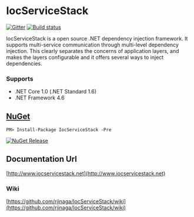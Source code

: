 # IocServiceStack

[![Gitter](https://badges.gitter.im/IocServiceStack/Lobby.svg)](https://gitter.im/IocServiceStack/IocServiceStack)   [![Build status](https://ci.appveyor.com/api/projects/status/bylhcbchnjas953q?svg=true)](https://ci.appveyor.com/project/rjinaga/iocservicestack)

IocServiceStack is a open source .NET dependency injection framework. It supports multi-service communication through multi-level dependency injection. This clearly separates the concerns of application layers, and makes the layers configurable and it offers several ways to inject dependencies.

### Supports
- .NET Core 1.0 (.NET Standard 1.6)
- .NET Framework 4.6


## [NuGet](https://www.nuget.org/packages/IocServiceStack/)
```
PM> Install-Package IocServiceStack -Pre
```
[![NuGet Release](https://img.shields.io/badge/nuget-v1.1.0--beta--2-blue.svg)](https://www.nuget.org/packages/IocServiceStack/)

## Documentation Url
[http://www.iocservicestack.net](http://www.iocservicestack.net)

### Wiki
[https://github.com/rjinaga/IocServiceStack/wiki](https://github.com/rjinaga/IocServiceStack/wiki)
